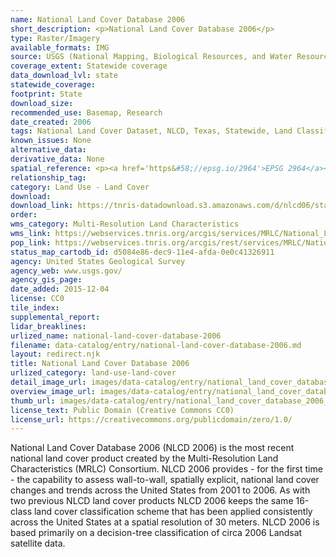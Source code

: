 ```yaml
---
name: National Land Cover Database 2006
short_description: <p>National Land Cover Database 2006</p>
type: Raster/Imagery
available_formats: IMG
source: USGS (National Mapping, Biological Resources, and Water Resources Divisions), US EPA, the U.S. Forest Service, and the National Oceanic and Atmospheric Administration.
coverage_extent: Statewide coverage
data_download_lvl: state
statewide_coverage: 
footprint: State
download_size: 
recommended_use: Basemap, Research
date_created: 2006
tags: National Land Cover Dataset, NLCD, Texas, Statewide, Land Classification, Anderson, Change Detection, Landsat
known_issues: None
alternative_data: 
derivative_data: None
spatial_reference: <p><a href='https&#58;//epsg.io/2964'>EPSG 2964</a></p>
relationship_tag: 
category: Land Use - Land Cover
download: 
download_link: https://tnris-datadownload.s3.amazonaws.com/d/nlcd06/state/tx/nlcd06_tx.zip
order: 
wms_category: Multi-Resolution Land Characteristics
wms_link: https://webservices.tnris.org/arcgis/services/MRLC/National_Land_Cover_Database_2006/ImageServer/WMSServer
pop_link: https://webservices.tnris.org/arcgis/rest/services/MRLC/National_Land_Cover_Database_2006/ImageServer?f=jsapi
status_map_cartodb_id: d5084e86-dec9-11e4-afda-0e0c41326911
agency: United States Geological Survey
agency_web: www.usgs.gov/
agency_gis_page: 
date_added: 2015-12-04
license: CC0
tile_index: 
supplemental_report: 
lidar_breaklines: 
urlized_name: national-land-cover-database-2006
filename: data-catalog/entry/national-land-cover-database-2006.md
layout: redirect.njk
title: National Land Cover Database 2006
urlized_category: land-use-land-cover
detail_image_url: images/data-catalog/entry/national_land_cover_database_2006_detail.jpg
overview_image_url: images/data-catalog/entry/national_land_cover_database_2006_overview.jpg
thumb_url: images/data-catalog/entry/national_land_cover_database_2006_th.jpg
license_text: Public Domain (Creative Commons CC0)
license_url: https://creativecommons.org/publicdomain/zero/1.0/
---
```


National Land Cover Database 2006 (NLCD 2006) is the most recent national land cover product created by the Multi-Resolution Land Characteristics (MRLC) Consortium. NLCD 2006 provides - for the first time - the capability to assess wall-to-wall, spatially explicit, national land cover changes and trends across the United States from 2001 to 2006. As with two previous NLCD land cover products NLCD 2006 keeps the same 16-class land cover classification scheme that has been applied consistently across the United States at a spatial resolution of 30 meters. NLCD 2006 is based primarily on a decision-tree classification of circa 2006 Landsat satellite data. 



